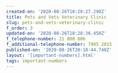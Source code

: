 ```yaml
---
created-on: '2020-08-26T18:28:27.290Z'
title: ​Pets and Vets Veterinary Clinic
slug: pets-and-vets-veterinary-clinic
f_order: 3
updated-on: '2020-08-26T18:28:36.450Z'
f_telephone-number: 21 800 806
f_additional-telephone-number: 7905 2015
published-on: '2020-08-26T20:18:44.748Z'
layout: '[important-numbers].html'
tags: important-numbers
---
```




